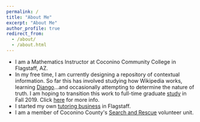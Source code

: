 ```yaml
---
permalink: /
title: "About Me"
excerpt: "About Me"
author_profile: true
redirect_from:
  - /about/
  - /about.html
---
```

* I am a Mathematics Instructor at Coconino Community College in Flagstaff, AZ.
* In my free time, I am currently designing a repository of contextual information.  So far this has involved studying how Wikipedia works, learning [Django](https://www.djangoproject.com)...and occasionally attempting to determine the nature of truth.  I am hoping to transition this work to full-time graduate [study](http://tyfried.github.io/files/discourse.pdf) in Fall 2019.  Click [here](/portfolio/sunesiary) for more info.  
* I started my own [tutoring business](http://www.flgmathtutor.net) in Flagstaff.
* I am a member of Coconino County's [Search and Rescue](http://coconinosar.org) volunteer unit.
